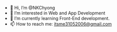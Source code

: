 - 👋 Hi, I’m @NKChyong
- 👀 I’m interested in Web and App Development
- 🌱 I’m currently learning Front-End development.
- 📫 How to reach me: itsme31052006@gmail.com

<!---
NKChyong/NKChyong is a ✨ special ✨ repository because its `README.md` (this file) appears on your GitHub profile.
You can click the Preview link to take a look at your changes.
--->
